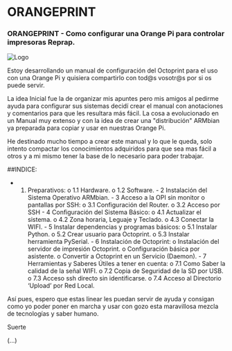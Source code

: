 # ORANGEPRINT

### ORANGEPRINT - Como configurar una Orange Pi para controlar impresoras Reprap.

![Logo](https://github.com/carlymx/orangeprint/blob/master/imgs/LogoOctoprint_low.png)


Estoy desarrollando un manual de configuración del Octoprint para el uso con una Orange Pi y quisiera compartirlo con tod@s vosotr@s por si os puede servir.

La idea Inicial fue la de organizar mis apuntes pero mis amigos al pedirme ayuda para configurar sus sistemas decidí crear el manual con anotaciones y comentarios para que les resultara más fácil. La cosa a evolucionado en un Manual muy extenso y con la idea de crear una "distribución" ARMbian ya preparada para copiar y usar en nuestras Orange Pi.

He destinado mucho tiempo a crear este manual y lo que le queda, solo intento compactar los conocimientos adquiridos para que sea mas fácil a otros y a mi mismo tener la base de lo necesario para poder trabajar.

##INDICE:
- 1. Preparativos: o 1.1 Hardware. o 1.2 Software. - 2 Instalación del Sistema Operativo ARMbian. - 3 Acceso a la OPI sin monitor o pantallas por SSH: o 3.1 Configuración del Router. o 3.2 Acceso por SSH - 4 Configuración del Sistema Básico: o 4.1 Actualizar el sistema. o 4.2 Zona horaria, Leguaje y Teclado. o 4.3 Conectar la WIFI. - 5 Instalar dependencias y programas básicos: o 5.1 Instalar Python. o 5.2 Crear usuario para Octoprint. o 5.3 Instalar herramienta PySerial. - 6 Instalación de Octoprint: o Instalación del servidor de impresión Octoprint. o Configuración básica por asistente. o Convertir a Octoprint en un Servicio (Daemon). - 7 Herramientas y Saberes Útiles a tener en cuenta: o 7.1 Como Saber la calidad de la señal WIFI. o 7.2 Copia de Seguridad de la SD por USB. o 7.3 Acceso ssh directo sin identificarse. o 7.4 Acceso al Directorio ‘Upload’ por Red Local.


Así pues, espero que estas linear les puedan servir de ayuda y consigan como yo poder poner en marcha y usar con gozo esta maravillosa mezcla de tecnologías y saber humano.

Suerte


(...)
